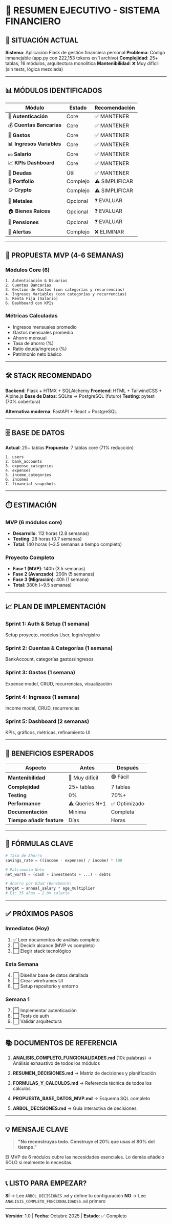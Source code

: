 # 📄 RESUMEN EJECUTIVO - SISTEMA FINANCIERO

## 🎯 SITUACIÓN ACTUAL

**Sistema**: Aplicación Flask de gestión financiera personal
**Problema**: Código inmanejable (app.py con 222,153 tokens en 1 archivo)
**Complejidad**: 25+ tablas, 16 módulos, arquitectura monolítica
**Mantenibilidad**: ❌ Muy difícil (sin tests, lógica mezclada)

---

## 📊 MÓDULOS IDENTIFICADOS

| Módulo | Estado | Recomendación |
|--------|--------|---------------|
| 👤 **Autenticación** | Core | ✅ MANTENER |
| 💰 **Cuentas Bancarias** | Core | ✅ MANTENER |
| 💸 **Gastos** | Core | ✅ MANTENER |
| 📊 **Ingresos Variables** | Core | ✅ MANTENER |
| 💵 **Salario** | Core | ✅ MANTENER |
| 📈 **KPIs Dashboard** | Core | ✅ MANTENER |
| 🏦 **Deudas** | Útil | ✅ MANTENER |
| 💼 **Portfolio** | Complejo | ⚠️ SIMPLIFICAR |
| 🪙 **Crypto** | Complejo | ⚠️ SIMPLIFICAR |
| 🥇 **Metales** | Opcional | ❓ EVALUAR |
| 🏠 **Bienes Raíces** | Opcional | ❓ EVALUAR |
| 🎯 **Pensiones** | Opcional | ❓ EVALUAR |
| 🔔 **Alertas** | Complejo | ❌ ELIMINAR |

---

## 🚀 PROPUESTA MVP (4-6 SEMANAS)

### Módulos Core (6)
```
1. Autenticación & Usuarios
2. Cuentas Bancarias
3. Gestión de Gastos (con categorías y recurrencias)
4. Ingresos Variables (con categorías y recurrencias)
5. Renta Fija (Salario)
6. Dashboard con KPIs
```

### Métricas Calculadas
- Ingresos mensuales promedio
- Gastos mensuales promedio  
- Ahorro mensual
- Tasa de ahorro (%)
- Ratio deuda/ingresos (%)
- Patrimonio neto básico

---

## 🛠️ STACK RECOMENDADO

**Backend**: Flask + HTMX + SQLAlchemy
**Frontend**: HTML + TailwindCSS + Alpine.js
**Base de Datos**: SQLite → PostgreSQL (futuro)
**Testing**: pytest (70% cobertura)

**Alternativa moderna**: FastAPI + React + PostgreSQL

---

## 🗄️ BASE DE DATOS

**Actual**: 25+ tablas
**Propuesto**: 7 tablas core (71% reducción)

```
1. users
2. bank_accounts
3. expense_categories
4. expenses
5. income_categories
6. incomes
7. financial_snapshots
```

---

## ⏱️ ESTIMACIÓN

### MVP (6 módulos core)
- **Desarrollo**: 112 horas (2.8 semanas)
- **Testing**: 28 horas (0.7 semanas)
- **Total**: 140 horas (~3.5 semanas a tiempo completo)

### Proyecto Completo
- **Fase 1 (MVP)**: 140h (3.5 semanas)
- **Fase 2 (Avanzado)**: 200h (5 semanas)
- **Fase 3 (Migración)**: 40h (1 semana)
- **Total**: 380h (~9.5 semanas)

---

## 📈 PLAN DE IMPLEMENTACIÓN

### Sprint 1: Auth & Setup (1 semana)
Setup proyecto, modelos User, login/registro

### Sprint 2: Cuentas & Categorías (1 semana)
BankAccount, categorías gastos/ingresos

### Sprint 3: Gastos (1 semana)
Expense model, CRUD, recurrencias, visualización

### Sprint 4: Ingresos (1 semana)
Income model, CRUD, recurrencias

### Sprint 5: Dashboard (2 semanas)
KPIs, gráficos, métricas, refinamiento UI

---

## 🎯 BENEFICIOS ESPERADOS

| Aspecto | Antes | Después |
|---------|-------|---------|
| **Mantenibilidad** | 🔴 Muy difícil | 🟢 Fácil |
| **Complejidad** | 25+ tablas | 7 tablas |
| **Testing** | 0% | 70%+ |
| **Performance** | ⚠️ Queries N+1 | ✅ Optimizado |
| **Documentación** | Mínima | Completa |
| **Tiempo añadir feature** | Días | Horas |

---

## 🧮 FÓRMULAS CLAVE

```python
# Tasa de Ahorro
savings_rate = ((income - expenses) / income) * 100

# Patrimonio Neto
net_worth = (cash + investments + ...) - debts

# Ahorro por Edad (Benchmark)
target = annual_salary * age_multiplier
# Ej: 35 años → 2.0× salario
```

---

## ✅ PRÓXIMOS PASOS

### Inmediatos (Hoy)
1. ✅ Leer documentos de análisis completo
2. ⬜ Decidir alcance (MVP vs completo)
3. ⬜ Elegir stack tecnológico

### Esta Semana
4. ⬜ Diseñar base de datos detallada
5. ⬜ Crear wireframes UI
6. ⬜ Setup repositorio y entorno

### Semana 1
7. ⬜ Implementar autenticación
8. ⬜ Tests de auth
9. ⬜ Validar arquitectura

---

## 📚 DOCUMENTOS DE REFERENCIA

1. **ANALISIS_COMPLETO_FUNCIONALIDADES.md** (10k palabras)
   → Análisis exhaustivo de todos los módulos

2. **RESUMEN_DECISIONES.md**
   → Matriz de decisiones y planificación

3. **FORMULAS_Y_CALCULOS.md**
   → Referencia técnica de todos los cálculos

4. **PROPUESTA_BASE_DATOS_MVP.md**
   → Esquema SQL completo

5. **ARBOL_DECISIONES.md**
   → Guía interactiva de decisiones

---

## 💡 MENSAJE CLAVE

> **"No reconstruyas todo. Construye el 20% que usas el 80% del tiempo."**

El MVP de 6 módulos cubre las necesidades esenciales.
Lo demás añádelo SOLO si realmente lo necesitas.

---

## 📞 LISTO PARA EMPEZAR?

**SÍ** → Lee `ARBOL_DECISIONES.md` y define tu configuración
**NO** → Lee `ANALISIS_COMPLETO_FUNCIONALIDADES.md` primero

---

**Versión**: 1.0 | **Fecha**: Octubre 2025 | **Estado**: ✅ Completo

